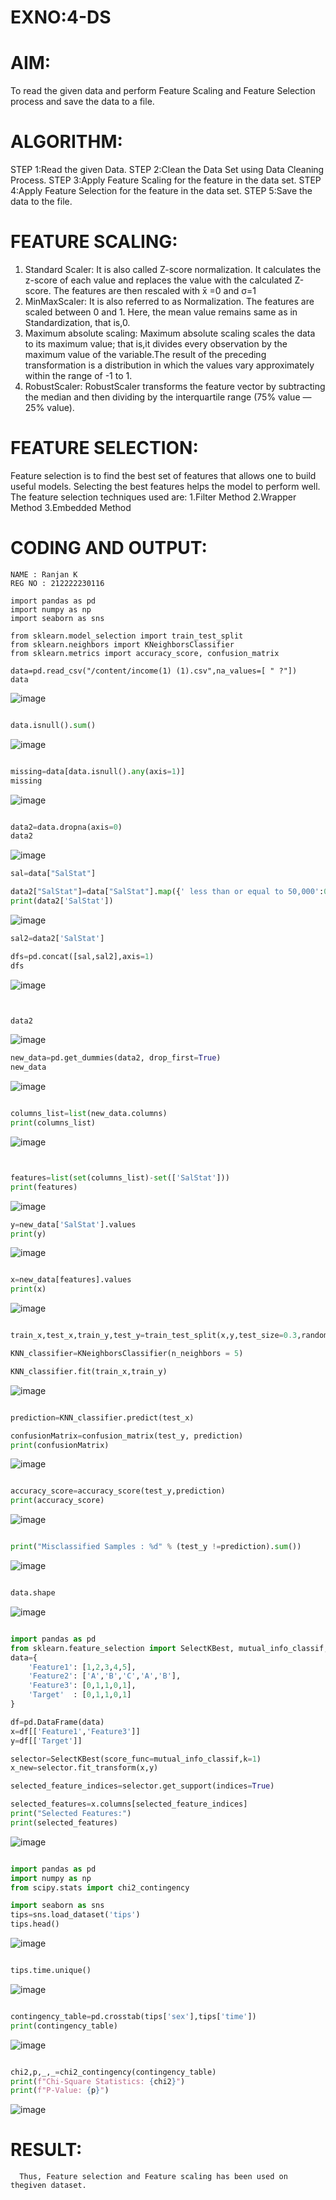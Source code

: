# EXNO:4-DS
# AIM:
To read the given data and perform Feature Scaling and Feature Selection process and save the
data to a file.

# ALGORITHM:
STEP 1:Read the given Data.
STEP 2:Clean the Data Set using Data Cleaning Process.
STEP 3:Apply Feature Scaling for the feature in the data set.
STEP 4:Apply Feature Selection for the feature in the data set.
STEP 5:Save the data to the file.

# FEATURE SCALING:
1. Standard Scaler: It is also called Z-score normalization. It calculates the z-score of each value and replaces the value with the calculated Z-score. The features are then rescaled with x̄ =0 and σ=1
2. MinMaxScaler: It is also referred to as Normalization. The features are scaled between 0 and 1. Here, the mean value remains same as in Standardization, that is,0.
3. Maximum absolute scaling: Maximum absolute scaling scales the data to its maximum value; that is,it divides every observation by the maximum value of the variable.The result of the preceding transformation is a distribution in which the values vary approximately within the range of -1 to 1.
4. RobustScaler: RobustScaler transforms the feature vector by subtracting the median and then dividing by the interquartile range (75% value — 25% value).

# FEATURE SELECTION:
Feature selection is to find the best set of features that allows one to build useful models. Selecting the best features helps the model to perform well.
The feature selection techniques used are:
1.Filter Method
2.Wrapper Method
3.Embedded Method

# CODING AND OUTPUT:
```
NAME : Ranjan K
REG NO : 212222230116
```
```
import pandas as pd
import numpy as np
import seaborn as sns

from sklearn.model_selection import train_test_split
from sklearn.neighbors import KNeighborsClassifier
from sklearn.metrics import accuracy_score, confusion_matrix

data=pd.read_csv("/content/income(1) (1).csv",na_values=[ " ?"])
data
```
![image](https://github.com/Ranjanranjan/EXNO-4-DS/assets/130027697/68546202-9944-4dd0-8ff9-7a125740c562)
```python

data.isnull().sum()
```
![image](https://github.com/Ranjanranjan/EXNO-4-DS/assets/130027697/8a763b1c-4934-4b06-b1b8-93499675047e)

```python

missing=data[data.isnull().any(axis=1)]
missing
```
![image](https://github.com/Ranjanranjan/EXNO-4-DS/assets/130027697/6044da14-b262-431c-9252-3f7afb3ec45b)

```python

data2=data.dropna(axis=0)
data2
```
![image](https://github.com/Ranjanranjan/EXNO-4-DS/assets/130027697/39872854-982f-4951-973e-f2cf7041385e)

```python
sal=data["SalStat"]

data2["SalStat"]=data["SalStat"].map({' less than or equal to 50,000':0,' greater than 50,000':1})
print(data2['SalStat'])
```
![image](https://github.com/Ranjanranjan/EXNO-4-DS/assets/130027697/00981010-3ffe-4733-a43a-afdaaf48073d)

```python
sal2=data2['SalStat']

dfs=pd.concat([sal,sal2],axis=1)
dfs
```
![image](https://github.com/Ranjanranjan/EXNO-4-DS/assets/130027697/02c5c17b-2e13-4cd4-b9aa-2dd5f642de1f)

```python


data2
```
![image](https://github.com/Ranjanranjan/EXNO-4-DS/assets/130027697/8158d5bd-096a-47ea-b2d1-dd19c0fa6c46)

```python
new_data=pd.get_dummies(data2, drop_first=True)
new_data
```
![image](https://github.com/Ranjanranjan/EXNO-4-DS/assets/130027697/9286d10b-777d-42eb-8a9e-f7db18ee1638)

```python

columns_list=list(new_data.columns)
print(columns_list)
```
![image](https://github.com/Ranjanranjan/EXNO-4-DS/assets/130027697/38cf36a0-15da-46b5-85b6-7b20d764cd86)

```python


features=list(set(columns_list)-set(['SalStat']))
print(features)
```
![image](https://github.com/Ranjanranjan/EXNO-4-DS/assets/130027697/abfc79c6-c48a-47d5-b665-401146cf09a5)

```python
y=new_data['SalStat'].values
print(y)
```
![image](https://github.com/Ranjanranjan/EXNO-4-DS/assets/130027697/3904a97e-bb22-4511-849d-1e3a50d9958e)

```python

x=new_data[features].values
print(x)
```
![image](https://github.com/Ranjanranjan/EXNO-4-DS/assets/130027697/e76fb327-0c1c-487a-ac4a-c94927c71b7a)

```python

train_x,test_x,train_y,test_y=train_test_split(x,y,test_size=0.3,random_state=0)

KNN_classifier=KNeighborsClassifier(n_neighbors = 5)

KNN_classifier.fit(train_x,train_y)
```
![image](https://github.com/Ranjanranjan/EXNO-4-DS/assets/130027697/3650de34-c070-4543-8f22-46dc86adcc6e)

```python

prediction=KNN_classifier.predict(test_x)

confusionMatrix=confusion_matrix(test_y, prediction)
print(confusionMatrix)
```
![image](https://github.com/Ranjanranjan/EXNO-4-DS/assets/130027697/bc8116c5-c407-45f1-85b1-38951911ca36)

```python

accuracy_score=accuracy_score(test_y,prediction)
print(accuracy_score)
```
![image](https://github.com/Ranjanranjan/EXNO-4-DS/assets/130027697/d875fbf1-d977-4d86-afa3-2881b7f0df76)

```python

print("Misclassified Samples : %d" % (test_y !=prediction).sum())
```
![image](https://github.com/Ranjanranjan/EXNO-4-DS/assets/130027697/e5ea2843-bb49-43df-9165-63eeaaa867ef)

```python

data.shape
```
![image](https://github.com/Ranjanranjan/EXNO-4-DS/assets/130027697/bb30435d-a54b-450f-b79b-e3f6f41e7fc4)

```python

import pandas as pd
from sklearn.feature_selection import SelectKBest, mutual_info_classif, f_classif
data={
    'Feature1': [1,2,3,4,5],
    'Feature2': ['A','B','C','A','B'],
    'Feature3': [0,1,1,0,1],
    'Target'  : [0,1,1,0,1]
}

df=pd.DataFrame(data)
x=df[['Feature1','Feature3']]
y=df[['Target']]

selector=SelectKBest(score_func=mutual_info_classif,k=1)
x_new=selector.fit_transform(x,y)

selected_feature_indices=selector.get_support(indices=True)

selected_features=x.columns[selected_feature_indices]
print("Selected Features:")
print(selected_features)
```
![image](https://github.com/Ranjanranjan/EXNO-4-DS/assets/130027697/50b52323-8b6c-4fbc-b52b-9543d758ce0b)

```python

import pandas as pd
import numpy as np
from scipy.stats import chi2_contingency

import seaborn as sns
tips=sns.load_dataset('tips')
tips.head()
```
![image](https://github.com/Ranjanranjan/EXNO-4-DS/assets/130027697/c7a2f4c4-89a2-4128-8a50-66ff54e5ccf4)

```python

tips.time.unique()
```
![image](https://github.com/Ranjanranjan/EXNO-4-DS/assets/130027697/cfb7f6b0-d971-4e5d-a674-1838503de15c)

```python

contingency_table=pd.crosstab(tips['sex'],tips['time'])
print(contingency_table)
```
![image](https://github.com/Ranjanranjan/EXNO-4-DS/assets/130027697/4a3545e3-ebbf-46e8-956d-6af0a2c22764)

```python

chi2,p,_,_=chi2_contingency(contingency_table)
print(f"Chi-Square Statistics: {chi2}")
print(f"P-Value: {p}")
```
![image](https://github.com/Ranjanranjan/EXNO-4-DS/assets/130027697/96c7a6fb-d1b8-4c3d-a9e3-842faaa601f8)

# RESULT:
      Thus, Feature selection and Feature scaling has been used on thegiven dataset.
